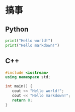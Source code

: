 # 搞事
## Python
```Python
print("Hello world!")
print("Hello markdown!")
```
## C++
```C++
#include <iostream>
using namespace std;

int main() {
   cout << "Hello world!";
   cout << "Hello markdown!";
   return 0;
}
```